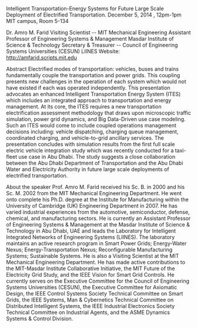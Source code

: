 Intelligent Transportation-Energy Systems for Future Large Scale Deployment of Electrified Transportation.
December 5, 2014 , 12pm-1pm
MIT campus, Room 5-134

Dr. Amro M. Farid
Visiting Scientist -- MIT Mechanical Engineering
Assistant Professor of Engineering Systems & Management
Masdar Institute of Science & Technology
Secretary & Treasurer -- Council of Engineering Systems Universities (CESUN)
LIINES Website:  http://amfarid.scripts.mit.edu

Abstract
Electrified modes of transportation: vehicles, buses and trains fundamentally couple the transportation and power grids. This coupling presents new challenges in the operation of each system which would not have existed if each was operated independently.  This presentation advocates an enhanced Intelligent Transportation Energy System (ITES) which includes an integrated approach to transportation and energy management.  At its core, the ITES requires a new transportation electrification assessment methodology that draws upon microscopic traffic simulation, power grid dynamics, and Big Data-Driven use case modeling.  Such an ITES would come to include coupled operations management decisions including:  vehicle dispatching, charging queue management, coordinated charging, and vehicle-to-grid ancillary services.   The presentation concludes with simulation results from the first full scale electric vehicle integration study which was recently conducted for a taxi-fleet use case in Abu Dhabi.   The study suggests a close collaboration between the Abu Dhabi Department of Transportation and the Abu Dhabi Water and Electricity Authority in future large scale deployments of electrified transportation.  

About the speaker
Prof. Amro M. Farid received his Sc. B. in 2000 and his Sc. M. 2002 from the MIT Mechanical Engineering Department. He went onto complete his Ph.D. degree at the Institute for Manufacturing within the University of Cambridge (UK) Engineering Department in 2007. He has varied industrial experiences from the automotive, semiconductor, defense, chemical, and manufacturing sectors. He is currently an Assistant Professor of Engineering Systems & Management at the Masdar Institute of Science & Technology in Abu Dhabi, UAE and leads the Laboratory for Intelligent Integrated Networks of Engineering Systems  (LIINES).  The laboratory maintains an active research program in Smart Power Grids; Energy-Water Nexus; Energy-Transportation Nexus; Reconfigurable Manufacturing Systems; Sustainable Systems.
He is also a Visiting Scientist at the MIT Mechanical Engineering Department. He has made active contributions to the MIT-Masdar Institute Collaborative Initiative, the MIT Future of the Electricity Grid Study, and the IEEE Vision for Smart Grid Controls. He currently serves on the Executive Committee for the Council of Engineering Systems Universities (CESUN), the Executive Committee for Axiomatic Design, the IEEE Control Systems Society Technical Committee on Smart Grids, the IEEE Systems, Man & Cybernetics Technical Committee on Distributed Intelligent Systems, the IEEE Industrial Electronics Society Technical Committee on Industrial Agents, and the ASME Dynamics Systems & Control Division.
